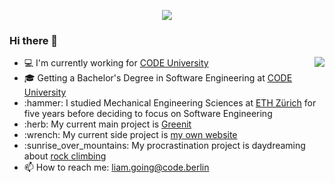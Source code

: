 
<p align="center">
  <img src="https://user-images.githubusercontent.com/41804800/115268957-1dcc4200-a13b-11eb-867b-2b6c566af3e1.gif" />
</p>

### Hi there 👋

<div>
	<img align="right" src="https://media1.giphy.com/media/13HgwGsXF0aiGY/giphy.gif" />
	<ul>
	  <li> 💻 I'm currently working for <a href="https://code.berlin/en/">CODE University</a> </li>
	  <li> 🎓 Getting a Bachelor's Degree in Software Engineering at <a href="https://code.berlin/en/">CODE University</a> </li>
	  <li> :hammer: I studied Mechanical Engineering Sciences at <a href="https://ethz.ch/en.html/">ETH Zürich</a> for five years before deciding to focus on 		Software Engineering
	  <li> :herb: My current main project is <a href="https://github.com/greenit-recipes">Greenit</a> </li>
	  <li> :wrench: My current side project is <a href="liamgoing.com">my own website</a> </li>
	  <li> :sunrise_over_mountains: My procrastination project is daydreaming about <a href="https://media.giphy.com/media/SLXFqBMvvdKcU/giphy.gif">rock 			climbing</a> </li>
	  <li> 📫 How to reach me: <a href="mailto: liam.going@code.berlin">liam.going@code.berlin</a> </li>
	</ul>
</div>
